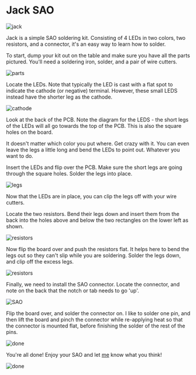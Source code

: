 # Jack SAO

![jack](images/IMG_3418.JPG)

Jack is a simple SAO soldering kit. Consisting of 4 LEDs in two colors, two resistors, and a connector, it's an easy way to learn how to solder.

To start, dump your kit out on the table and make sure you have all the parts pictured. You'll need a soldering iron, solder, and a pair of wire cutters.

![parts](images/IMG_3408.JPG)

Locate the LEDs. Note that typically the LED is cast with a flat spot to indicate the cathode (or negative) terminal. However, these small LEDS instead have the shorter leg as the cathode.

![cathode](images/IMG_3409-markup.jpg)

Look at the back of the PCB. Note the diagram for the LEDS - the short legs of the LEDs will all go towards the top of the PCB. This is also the square holes on the board.

It doesn't matter which color you put where. Get crazy with it. You can even leave the legs a little long and bend the LEDs to point out. Whatever you want to do.

Insert the LEDs and flip over the PCB. Make sure the short legs are going through the square holes. Solder the legs into place.

![legs](images/IMG_3411.JPG)

Now that the LEDs are in place, you can clip the legs off with your wire cutters.

Locate the two resistors. Bend their legs down and insert them from the back into the holes above and below the two rectangles on the lower left as shown.

![resistors](images/IMG_3412.JPG)

Now flip the board over and push the resistors flat. It helps here to bend the legs out so they can't slip while you are soldering. Solder the legs down, and clip off the excess legs.

![resistors](images/IMG_3414.JPG)

Finally, we need to install the SAO connector. Locate the connector, and note on the back that the notch or tab needs to go 'up'.

![SAO](images/IMG_3415-markup.jpg)

Flip the board over, and solder the connector on. I like to solder one pin, and then lift the board and pinch the connector while re-applying heat so that the connector is mounted flat, before finishing the solder of the rest of the pins.

![done](images/IMG_3416.JPG)

You're all done! Enjoy your SAO and let [me](https://twitter.com/hamster) know what you think!

![done](images/IMG_3417.JPG)
